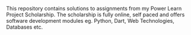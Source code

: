This repository contains solutions to assignments from my Power Learn Project Scholarship. The scholarship is fully online, self paced and offers software development modules eg. Python, Dart, Web Technologies, Databases etc.

